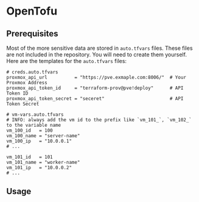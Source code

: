# OpenTofu

## Prerequisites

Most of the more sensitive data are stored in `auto.tfvars` files. 
These files are not included in the repository. You will need to create them yourself.
Here are the templates for the `auto.tfvars` files:

```hcl
# creds.auto.tfvars
proxmox_api_url          = "https://pve.exmaple.com:8006/"  # Your Proxmox Address
proxmox_api_token_id     = "terraform-prov@pve!deploy"      # API Token ID
proxmox_api_token_secret = "seceret"                        # API Token Secret
```

```hcl
# vm-vars.auto.tfvars
# INFO: always add the vm id to the prefix like `vm_101_`, `vm_102_` to the variable name
vm_100_id   = 100
vm_100_name = "server-name"
vm_100_ip   = "10.0.0.1"
# ...

vm_101_id   = 101
vm_101_name = "worker-name"
vm_101_ip   = "10.0.0.2"
# ...
```

## Usage

```bash

```